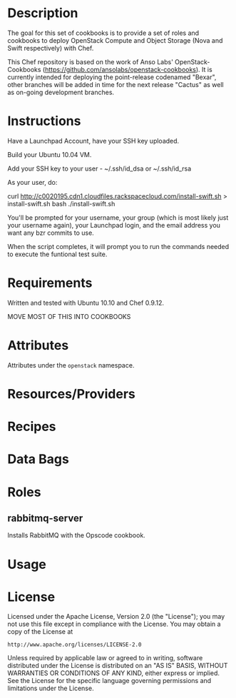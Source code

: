 Description
===========
The goal for this set of cookbooks is to provide a set of roles and cookbooks to deploy OpenStack Compute and Object Storage (Nova and Swift respectively) with Chef.

This Chef repository is based on the work of Anso Labs' OpenStack-Cookbooks (https://github.com/ansolabs/openstack-cookbooks). It is currently intended for deploying the point-release codenamed "Bexar", other branches will be added in time for the next release "Cactus" as well as on-going development branches.

Instructions
============

Have a Launchpad Account, have your SSH key uploaded.

Build your Ubuntu 10.04 VM.

Add your SSH key to your user - ~/.ssh/id_dsa or ~/.ssh/id_rsa

As your user, do:

curl http://c0020195.cdn1.cloudfiles.rackspacecloud.com/install-swift.sh > install-swift.sh
bash ./install-swift.sh

You'll be prompted for your username, your group (which is most likely just
your username again), your Launchpad login, and the email address you want any
bzr commits to use.

When the script completes, it will prompt you to run the commands needed to
execute the funtional test suite.

Requirements
============
Written and tested with Ubuntu 10.10 and Chef 0.9.12.

MOVE MOST OF THIS INTO COOKBOOKS

Attributes
==========
Attributes under the `openstack` namespace.

Resources/Providers
===================

Recipes
=======

Data Bags
=========

Roles
=====
rabbitmq-server
---------------
Installs RabbitMQ with the Opscode cookbook.

Usage
=====

License
=======
Licensed under the Apache License, Version 2.0 (the "License");
you may not use this file except in compliance with the License.
You may obtain a copy of the License at

    http://www.apache.org/licenses/LICENSE-2.0

Unless required by applicable law or agreed to in writing, software
distributed under the License is distributed on an "AS IS" BASIS,
WITHOUT WARRANTIES OR CONDITIONS OF ANY KIND, either express or implied.
See the License for the specific language governing permissions and
limitations under the License.
